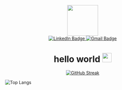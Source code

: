 <div id="header" align="center">
  <img src="https://media.giphy.com/media/KHMbz8wbmOp0tf2ejO/giphy.gif" width="100"/>
<div id="badges">
  <a href="https://www.linkedin.com/in/kylemcreynolds1/">
    <img src="https://img.shields.io/badge/LinkedIn-blue?style=for-the-badge&logo=linkedin&logoColor=white" alt="LinkedIn Badge"/>
  </a>
  <a href="mailto:kylemcreynolds92@gmail.com">
    <img src="https://img.shields.io/badge/Gmail-D14836?style=for-the-badge&logo=gmail&logoColor=white" alt="Gmail Badge"/>
  </a>
</div>
<img src="https://komarev.com/ghpvc/?username=kyle-mcr&style=flat-square&color=blue" alt=""/>
<h1>
  hello world
  <img src="https://media.giphy.com/media/hvRJCLFzcasrR4ia7z/giphy.gif" width="30px"/>
</h1>  
</div>
<div id="body" align="center">
<a href="https://git.io/streak-stats"><img src="https://streak-stats.demolab.com?user=kyle-mcr&theme=duskfox&exclude_days=Sun%2CSat" alt="GitHub Streak" /></a>
</div>

![Top Langs](https://github-readme-stats.vercel.app/api/top-langs/?username=kyle-mcr&layout=compact&theme=duskfox)
